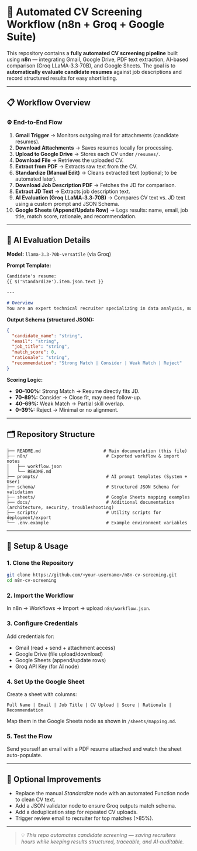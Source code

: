 # 🤖 Automated CV Screening Workflow (n8n + Groq + Google Suite)

This repository contains a **fully automated CV screening pipeline** built using **n8n** — integrating Gmail, Google Drive, PDF text extraction, AI-based comparison (Groq LLaMA‑3.3‑70B), and Google Sheets. The goal is to **automatically evaluate candidate resumes** against job descriptions and record structured results for easy shortlisting.

---

## 📋 Workflow Overview

### ⚙️ End-to-End Flow
1. **Gmail Trigger** → Monitors outgoing mail for attachments (candidate resumes).
2. **Download Attachments** → Saves resumes locally for processing.
3. **Upload to Google Drive** → Stores each CV under `/resumes/`.
4. **Download File** → Retrieves the uploaded CV.
5. **Extract from PDF** → Extracts raw text from the CV.
6. **Standardize (Manual Edit)** → Cleans extracted text (optional; to be automated later).
7. **Download Job Description PDF** → Fetches the JD for comparison.
8. **Extract JD Text** → Extracts job description text.
9. **AI Evaluation (Groq LLaMA‑3.3‑70B)** → Compares CV text vs. JD text using a custom prompt and JSON Schema.
10. **Google Sheets (Append/Update Row)** → Logs results: name, email, job title, match score, rationale, and recommendation.

---

## 🧠 AI Evaluation Details

**Model:** `llama-3.3-70b-versatile` (via Groq)

**Prompt Template:**
```markdown
Candidate's resume:
{{ $('Standardize').item.json.text }}

---

# Overview
You are an expert technical recruiter specializing in data analysis, marketing, and software roles. Analyze the candidate resume in relation to the job description and output a JSON object with score and rationale.
```

**Output Schema (structured JSON):**
```json
{
  "candidate_name": "string",
  "email": "string",
  "job_title": "string",
  "match_score": 0,
  "rationale": "string",
  "recommendation": "Strong Match | Consider | Weak Match | Reject"
}
```

**Scoring Logic:**
- **90–100%:** Strong Match → Resume directly fits JD.
- **70–89%:** Consider → Close fit, may need follow-up.
- **40–69%:** Weak Match → Partial skill overlap.
- **0–39%:** Reject → Minimal or no alignment.

---

## 🗂️ Repository Structure
```
├── README.md                        # Main documentation (this file)
├── n8n/                              # Exported workflow & import notes
│   ├── workflow.json
│   └── README.md
├── prompts/                          # AI prompt templates (System + User)
├── schema/                           # Structured JSON Schema for validation
├── sheets/                           # Google Sheets mapping examples
├── docs/                             # Additional documentation (architecture, security, troubleshooting)
├── scripts/                          # Utility scripts for deployment/export
└── .env.example                      # Example environment variables
```

---

## 🚀 Setup & Usage

### 1. **Clone the Repository**
```bash
git clone https://github.com/<your-username>/n8n-cv-screening.git
cd n8n-cv-screening
```

### 2. **Import the Workflow**
In n8n → Workflows → Import → upload `n8n/workflow.json`.

### 3. **Configure Credentials**
Add credentials for:
- Gmail (read + send + attachment access)
- Google Drive (file upload/download)
- Google Sheets (append/update rows)
- Groq API Key (for AI node)

### 4. **Set Up the Google Sheet**
Create a sheet with columns:
```
Full Name | Email | Job Title | CV Upload | Score | Rationale | Recommendation
```
Map them in the Google Sheets node as shown in `/sheets/mapping.md`.

### 5. **Test the Flow**
Send yourself an email with a PDF resume attached and watch the sheet auto-populate.

---

## 🧩 Optional Improvements
- Replace the manual *Standardize* node with an automated Function node to clean CV text.
- Add a JSON validator node to ensure Groq outputs match schema.
- Add a deduplication step for repeated CV uploads.
- Trigger review email to recruiter for top matches (>85%).

---


> 💡 *This repo automates candidate screening — saving recruiters hours while keeping results structured, traceable, and AI‑auditable.*

